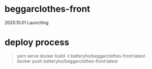 # beggarclothes-front
2020.10.01 Launching

# deploy process
> yarn serve
> docker build -t batteryho/beggarclothes-front:latest .
> docker push batteryho/beggarclothes-front:latest